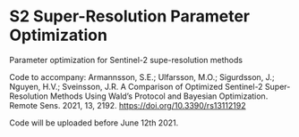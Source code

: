 # S2 Super-Resolution Parameter Optimization

Parameter optimization for Sentinel-2 supe-resolution methods

Code to accompany:
Armannsson, S.E.; Ulfarsson, M.O.; Sigurdsson, J.; Nguyen, H.V.; Sveinsson, J.R. A Comparison of Optimized Sentinel-2 Super-Resolution Methods Using Wald’s Protocol and Bayesian Optimization. Remote Sens. 2021, 13, 2192. https://doi.org/10.3390/rs13112192 

Code will be uploaded before June 12th 2021.
